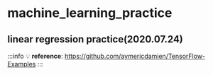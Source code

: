 # machine_learning_practice

## linear regression practice(2020.07.24)
:::info
:bulb: **reference**: https://github.com/aymericdamien/TensorFlow-Examples
:::
